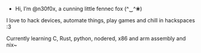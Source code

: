 - Hi, I’m @n30f0x, a cunning little fennec fox (^‿^❀)

I love to hack devices, automate things, play games and chill in hackspaces :3

Currently learning C, Rust, python, nodered, x86 and arm assembly and nix~
